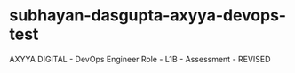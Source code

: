 # subhayan-dasgupta-axyya-devops-test
AXYYA DIGITAL - DevOps Engineer Role - L1B - Assessment - REVISED